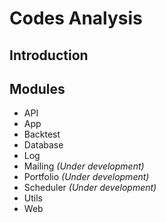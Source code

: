 # Codes Analysis

## Introduction

## Modules

- API
- App
- Backtest
- Database
- Log
- Mailing _(Under development)_
- Portfolio _(Under development)_
- Scheduler _(Under development)_
- Utils
- Web